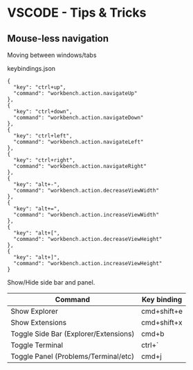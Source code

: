 # VSCODE - Tips & Tricks

## Mouse-less navigation

Moving between windows/tabs

keybindings.json
```
{
  "key": "ctrl+up",
  "command": "workbench.action.navigateUp"
},
{
  "key": "ctrl+down",
  "command": "workbench.action.navigateDown"
},
{
  "key": "ctrl+left",
  "command": "workbench.action.navigateLeft"
},
{
  "key": "ctrl+right",
  "command": "workbench.action.navigateRight"
},
{
  "key": "alt+-",
  "command": "workbench.action.decreaseViewWidth"
},
{
  "key": "alt+=",
  "command": "workbench.action.increaseViewWidth"
},
{
  "key": "alt+[",
  "command": "workbench.action.decreaseViewHeight"
},
{
  "key": "alt+]",
  "command": "workbench.action.increaseViewHeight"
}
```

Show/Hide side bar and panel.

| Command | Key binding |
|---|---|
| Show Explorer | cmd+shift+e |
| Show Extensions | cmd+shift+x |
| Toggle Side Bar (Explorer/Extensions) | cmd+b |
| Toggle Terminal | ctrl+` |
| Toggle Panel (Problems/Terminal/etc) | cmd+j |
